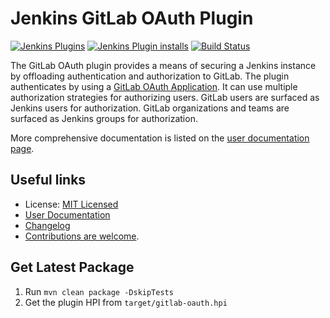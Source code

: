 # Jenkins GitLab OAuth Plugin
[![Jenkins Plugins](https://img.shields.io/jenkins/plugin/v/gitlab-oauth)](https://plugins.jenkins.io/gitlab-oauth)
[![Jenkins Plugin installs](https://img.shields.io/jenkins/plugin/i/gitlab-oauth?color=blue)](https://plugins.jenkins.io/gitlab-oauth)
[![Build Status][build-image]][build-link]

The GitLab OAuth plugin provides a means of securing a Jenkins instance by
offloading authentication and authorization to GitLab.  The plugin authenticates
by using a [GitLab OAuth Application][gitlab-wiki-oauth].  It can use multiple
authorization strategies for authorizing users.  GitLab users are surfaced as
Jenkins users for authorization.  GitLab organizations and teams are surfaced as
Jenkins groups for authorization.

More comprehensive documentation is listed on the [user documentation page](/docs/README.md).

## Useful links

* License: [MIT Licensed](LICENSE.txt)
* [User Documentation](/docs/README.md)
* [Changelog](CHANGELOG.md)
* [Contributions are welcome](CONTRIBUTING.md).

## Get Latest Package

1. Run `mvn clean package -DskipTests`
2. Get the plugin HPI from `target/gitlab-oauth.hpi`

[build-image]: https://ci.jenkins.io/buildStatus/icon?job=Plugins/gitlab-oauth-plugin/master
[build-link]: https://ci.jenkins.io/job/Plugins/job/gitlab-oauth-plugin/job/master/
[gitlab-wiki-oauth]: http://doc.gitlab.com/ce/api/oauth2.html
